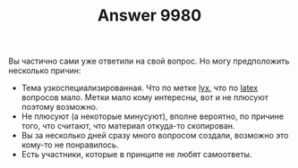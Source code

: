 ﻿---
title: "Answer 9980"
se.owner.user_id: 15479
se.owner.display_name: "Suvitruf says Reinstate Monica"
se.owner.link: "https://ru.meta.stackoverflow.com/users/15479/suvitruf-says-reinstate-monica"
se.answer_id: 9980
se.question_id: 9979
se.post_type: answer
se.score: 4
se.is_accepted: False
---
<p>Вы частично сами уже ответили на свой вопрос. Но могу предположить несколько причин:</p>

<ul>
<li>Тема узкоспециализированная. Что по метке <a href="https://ru.stackoverflow.com/questions/tagged/lyx" class="post-tag" title="показать вопросы с меткой [lyx]" rel="tag">lyx</a>, что по <a href="https://ru.stackoverflow.com/questions/tagged/latex" class="post-tag" title="показать вопросы с меткой [latex]" rel="tag">latex</a> вопросов мало. Метки мало кому интересны, вот и не плюсуют поэтому возможно.</li>
<li>Не плюсуют (а некоторые минусуют), вполне вероятно, по причине того, что считают, что материал откуда-то скопирован.</li>
<li>Вы за несколько дней сразу много вопросом cоздали, возможно это кому-то не понравилось.</li>
<li>Есть участники, которые в принципе не любят самоответы.</li>
</ul>
